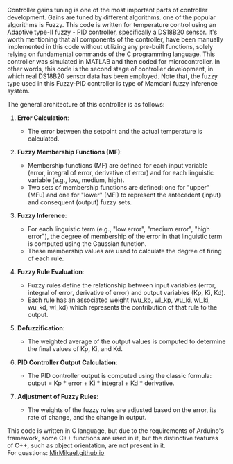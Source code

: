 Controller gains tuning is one of the most important parts of controller development. Gains are tuned by different algorithms. one of the popular algorithms is Fuzzy.
This code is written for temperature control using an Adaptive type-II fuzzy - PID controller, specifically a DS18B20 sensor. It's worth mentioning that all components of the controller, have been manually implemented in this code without utilizing any pre-built functions, solely relying on fundamental commands of the C programming language. This controller was simulated in MATLAB and then coded for microcontroller. In other words, this code is the second stage of controller development, in which real DS18B20 sensor data has been employed. Note that, the fuzzy type used in this Fuzzy-PID controller is type of Mamdani fuzzy inference system.

The general architecture of this controller is as follows:<br>
1. **Error Calculation**:
   - The error between the setpoint and the actual temperature is calculated.

2. **Fuzzy Membership Functions (MF)**:
   - Membership functions (MF) are defined for each input variable (error, integral of error, derivative of error) and for each linguistic variable (e.g., low, medium, high).
   - Two sets of membership functions are defined: one for "upper" (MFu) and one for "lower" (MFl) to represent the antecedent (input) and consequent (output) fuzzy sets.

3. **Fuzzy Inference**:
   - For each linguistic term (e.g., "low error", "medium error", "high error"), the degree of membership of the error in that linguistic term is computed using the Gaussian function.
   - These membership values are used to calculate the degree of firing of each rule.

4. **Fuzzy Rule Evaluation**:
   - Fuzzy rules define the relationship between input variables (error, integral of error, derivative of error) and output variables (Kp, Ki, Kd).
   - Each rule has an associated weight (wu_kp, wl_kp, wu_ki, wl_ki, wu_kd, wl_kd) which represents the contribution of that rule to the output.

5. **Defuzzification**:
   - The weighted average of the output values is computed to determine the final values of Kp, Ki, and Kd.

6. **PID Controller Output Calculation**:
   - The PID controller output is computed using the classic formula: output = Kp * error + Ki * integral + Kd * derivative.

7. **Adjustment of Fuzzy Rules**:
   - The weights of the fuzzy rules are adjusted based on the error, its rate of change, and the change in output.<br>

This code is written in C language, but due to the requirements of Arduino's framework, some C++ functions are used in it, but the distinctive features of C++, such as object orientation, are not present in it.<br>
For quastions: <a href="https://mirmikael.github.io/" target="_blank">MirMikael.github.io</a>
